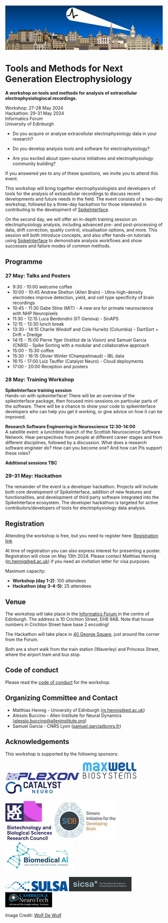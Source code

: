 
![image](spikeworkshop.png)

# Tools and Methods for Next Generation Electrophysiology

**A workshop on tools and methods for analysis of extracellular electrophysiologiocal recordings.**

Workshop: 27-28 May 2024 <br />
Hackathon: 29-31 May 2024 <br />
Informatics Forum <br />
University of Edinburgh 

* Do you acquire or analyse extracellular electrophysiology data in your research? 

* Do you develop analysis tools and software for electrophysiology?

* Are you excited about open-source initiatives and electrophysiology community building?

If you answered yes to any of these questions, we invite you to attend this event.

This workshop will bring together electrophysiologists and developers of tools for the analysis of extracellular recordings to discuss recent developments and future needs in the field. The event 
consists of a two-day workshop, followed by a three-day hackathon for those interested in contributing to the development of [SpikeInterface](https://spikeinterface.readthedocs.io/en/latest/).

On the second day, we will offer an in-depth training session on electrophysiology analysis, including advanced pre- and post-processing of data, drift correction, quality control, visualisation options, and more. This session will both introduce concepts, and also offer hands-on tutorials using [SpikeInterface](https://spikeinterface.readthedocs.io/en/latest/) to demonstrate analysis workflows and show successes and failure modes of common methods.

## Programme

### 27 May: Talks and Posters

- 9:30 - 10:00 welcome coffee
- 10:00 - 10:45 Andrew Shelton (Allen Brain) - Ultra-high-density electrodes improve detection, yield, and cell type specificity of brain recordings
- 10:45 - 11:30 Gabe Stine (MIT) - A new era for primate neuroscience with NHP Neuropixels
- 11:30 - 12:15 Luca Berdondini (IIT Genova) - SinAPS
- 12:15 - 13:30 lunch break
- 13:30 - 14:15 Charlie Windolf and Cole Hurwitz (Columbia) - DartSort + Drift = Dredge
- 14:15 - 15:00 Pierre Yger (Institut de la Vision) and Samuel Garcia (CNRS) - Spike Sorting with a modular and collaborative approach
- 15:00 - 15:30 coffee
- 15:30 - 16:15 Olivier Winter (Champalimaud) - IBL data
- 16:15 - 17:00 Luiz Tauffer (Catalyst Neuro) - Cloud deployments 
- 17:00 - 20:00 Reception and posters

### 28 May: Training Workshop

**SpikeInterface training session**<br />
Hands-on with spikeinterface! There will be an overview of the spikeinterface package, then focused mini-sessions on particular parts of the software. There will be a chance to show your code to spikeinterface developers who can help you get it working, or give advice on how it can be improved.

**Research Software Engineering in Neuroscience 12:30-14:00**<br />
A satellite event: a lunchtime launch of the Scottish Neuroscience Software Network. Hear perspectives from people at different career stages and from different disciplines, followed by a discussion. What does a research software engineer do? How can you become one? And how can PIs support these roles?

**Additional sessions TBC**

### 29-31 May: Hackathon

The remainder of the event is a developer hackathon. Projects will include both core development of SpikeInterface, addition of new features and functionalities, and development of third party software integrated into the SpikeInterface ecosystem. The developer hackathon is targeted for active contributors/developers of tools for electrophysiology data analysis.

## Registration

Attending the workshop is free, but you need to register here:
[Registration link](https://forms.gle/iaBgEuw24wzzhJpF8)

At time of registration you can also express interest for presenting a poster. Registration will close on May 13th 2024. Please contact Matthias Hennig (m.hennig@ed.ac.uk) if you need an invitation letter for visa purposes.

Maximum capacity:
* **Workshop (day 1-2)**: 100 attendees
* **Hackathon (day 3-4-5)**: 25 attendees

## Venue

The workshop will take place in the [Informatics Forum ](https://en.wikipedia.org/wiki/Informatics_Forum) in the centre of Edinburgh. The address is 10 Crichton Street, EH8 9AB. Note that house numbers in Crichton Street have base 2 encoding! 

The Hackathon will take place in [40 George Square](https://www.uoecollection.com/conferences-events/venue-hubs/old-town-campus/40-george-square/), just around the corner from the Forum.

Both are a short walk from the train station (Waverley) and Princess Street, where the airport tram and bus stop.

## Code of conduct

Please read the [code of conduct](code-of-conduct/) for the workshop.

## Organizing Committee and Contact

* Matthias Hennig - University of Edinburgh ([m.hennig@ed.ac.uk](mailto:m.hennig@ed.ac.uk)) 
* Alessio Buccino - Allen Institute for Neural Dynamics ([alessio.buccino@alleninstitute.org](mailto:alessio.buccino@alleninstitute.org))
* Samuel Garcia - CNRS Lyon ([samuel.garcia@cnrs.fr](mailto:samuel.garcia@cnrs.fr))



## Acknowledgements

This workshop is supported by the following sponsors:

[<img src="plexon.png" alt="Plexon" width="240"/>](https://plexon.com/)
[<img src="maxwellbiosystems.png" alt="Plexon" width="180"/>](https://www.mxwbio.com/)
[<img src="catalyst.png" alt="Catalyst Neuro" width="180"/>](https://www.catalystneuro.com/)

[<img src="bbsrc.png" alt="BBSRC" width="150"/>](https://www.ukri.org/councils/bbsrc/)
[<img src="sidb.jpg" alt="SIDB" width="200"/>](https://sidb.org.uk/)
[<img src="cdt.jpg" alt="BiomedAI CDT" width="220"/>](https://web.inf.ed.ac.uk/cdt/biomedical-ai)

[<img src="sulsa.png" alt="Scottish Universities Life Sciences Alliance" width="200"/>](https://sulsa.ac.uk/)
[<img src="sicsa.jpg" alt="Scottish Informatics and Computer Science Alliance" width="200"/>](https://www.sicsa.ac.uk/)
[<img src="cnt2.png" alt="Cambridge NeuroTech" width="150"/>](https://www.cambridgeneurotech.com/)

Image Credit: [Wolf De Wulf](https://www.wolfdewulf.eu/)
